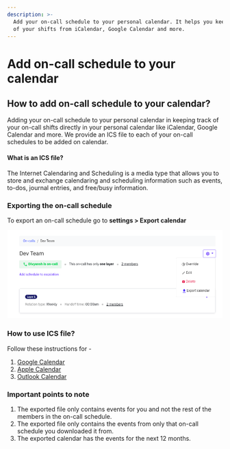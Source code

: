```yaml
---
description: >-
  Add your on-call schedule to your personal calendar. It helps you keep track
  of your shifts from iCalendar, Google Calendar and more.
---
```


# Add on-call schedule to your calendar

## How to add on-call schedule to your calendar?

Adding your on-call schedule to your personal calendar in keeping track of your on-call shifts directly in your personal calendar like iCalendar, Google Calendar and more. We provide an ICS file to each of your on-call schedules to be added on calendar.

#### What is an ICS file?

The Internet Calendaring and Scheduling is a media type that allows you to store and exchange calendaring and scheduling information such as events, to-dos, journal entries, and free/busy information.

### Exporting the on-call schedule

To export an on-call schedule go to **settings > Export calendar**

![](<../.gitbook/assets/image (110).png>)

### How to use ICS file?

Follow these instructions for - 

1. [Google Calendar](https://support.google.com/calendar/answer/37118?hl=en\&co=GENIE.Platform%3DDesktop)
2. [Apple Calendar](https://support.apple.com/en-in/guide/calendar/icl1023/mac)
3. [Outlook Calendar](https://support.microsoft.com/en-us/office/import-calendars-into-outlook-8e8364e1-400e-4c0f-a573-fe76b5a2d379)

### Important points to note

1. The exported file only contains events for you and not the rest of the members in the on-call schedule.
2.  The exported file only contains the events from only that on-call schedule you downloaded it from.
3. The exported calendar has the events for the next 12 months.
